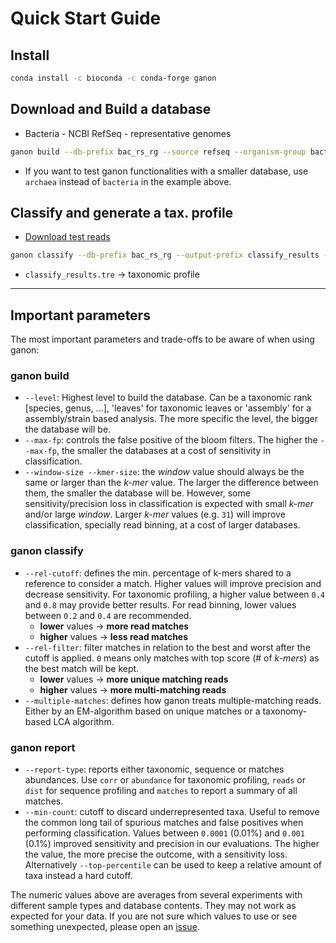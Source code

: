 # Quick Start Guide

## Install

```sh
conda install -c bioconda -c conda-forge ganon
```

## Download and Build a database 

- Bacteria - NCBI RefSeq - representative genomes

```bash
ganon build --db-prefix bac_rs_rg --source refseq --organism-group bacteria --reference-genomes --threads 24
```

- If you want to test ganon functionalities with a smaller database, use `archaea` instead of `bacteria` in the example above.

## Classify and generate a tax. profile

- [Download test reads](https://github.com/pirovc/ganon_benchmark/raw/master/files/reads/cami/toy/H01_1M_0.1.fq.gz)

```bash
ganon classify --db-prefix bac_rs_rg --output-prefix classify_results --single-reads H01_1M_0.1.fq.gz --threads 24
```

- `classify_results.tre` -> taxonomic profile

---


## Important parameters

The most important parameters and trade-offs to be aware of when using ganon:

### ganon build

- `--level`: Highest level to build the database. Can be a taxonomic rank [species, genus, ...], 'leaves' for taxonomic leaves or 'assembly' for a assembly/strain based analysis. The more specific the level, the bigger the database will be.
- `--max-fp`: controls the false positive of the bloom filters. The higher the `--max-fp`, the smaller the databases at a cost of sensitivity in classification.
- `--window-size --kmer-size`: the *window* value should always be the same or larger than the *k-mer* value. The larger the difference between them, the smaller the database will be. However, some sensitivity/precision loss in classification is expected with small *k-mer* and/or large *window*. Larger *k-mer* values (e.g. `31`) will improve classification, specially read binning, at a cost of larger databases.

### ganon classify

- `--rel-cutoff`: defines the min. percentage of k-mers shared to a reference to consider a match. Higher values will improve precision and decrease sensitivity. For taxonomic profiling, a higher value between `0.4` and `0.8` may provide better results. For read binning, lower values between `0.2` and `0.4` are recommended. 
    - **lower** values -> **more read matches**
    - **higher** values -> **less read matches**
- `--rel-filter`: filter matches in relation to the best and worst after the cutoff is applied. `0` means only matches with top score (# of *k-mers*) as the best match will be kept.
    - **lower** values -> **more unique matching reads**
    - **higher** values -> **more multi-matching reads**
- `--multiple-matches`: defines how ganon treats multiple-matching reads. Either by an EM-algorithm based on unique matches or a taxonomy-based LCA algorithm.

### ganon report

- `--report-type`: reports either taxonomic, sequence or matches abundances. Use `corr` or `abundance` for taxonomic profiling, `reads` or `dist` for sequence profiling and `matches` to report a summary of all matches.
- `--min-count`: cutoff to discard underrepresented taxa. Useful to remove the common long tail of spurious matches and false positives when performing classification. Values between `0.0001` (0.01%) and `0.001` (0.1%) improved sensitivity and precision in our evaluations. The higher the value, the more precise the outcome, with a sensitivity loss. Alternatively `--top-percentile` can be used to keep a relative amount of taxa instead a hard cutoff.

The numeric values above are averages from several experiments with different sample types and database contents. They may not work as expected for your data. If you are not sure which values to use or see something unexpected, please open an [issue](https://github.com/pirovc/ganon/issues).